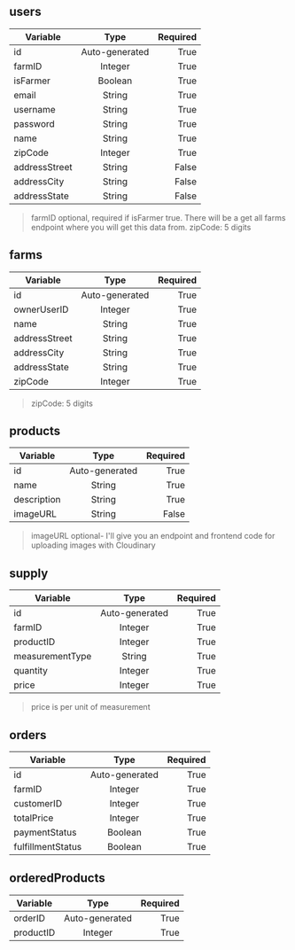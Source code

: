 <!-- | Tables        | Are           | Cool  |
| ------------- |:-------------:| -----:|
| col 3 is      | right-aligned | $1600 |
| col 2 is      | centered      |   $12 |
| zebra stripes | are neat      |    $1 |

There must be at least 3 dashes separating each header cell.
The outer pipes (|) are optional, and you don't need to make the 
raw Markdown line up prettily. You can also use inline Markdown. -->
## users
| Variable      | Type           | Required |
| ------------- |:--------------:| --------:|
| id            | Auto-generated |     True |
| farmID        | Integer        |     True |
| isFarmer      | Boolean        |     True |
| email         | String         |     True |
| username      | String         |     True |
| password      | String         |     True |
| name          | String         |     True |
| zipCode       | Integer        |     True |
| addressStreet | String         |    False |
| addressCity   | String         |    False |
| addressState  | String         |    False |
>farmID optional, required if isFarmer true. There will be a get all farms endpoint where you will get this data from.
>zipCode: 5 digits

## farms
| Variable      | Type           | Required |
| ------------- |:--------------:| --------:|
| id            | Auto-generated |     True |
| ownerUserID   | Integer        |     True |
| name          | String         |     True |
| addressStreet | String         |     True |
| addressCity   | String         |     True |
| addressState  | String         |     True |
| zipCode       | Integer        |     True |
>zipCode: 5 digits

## products
| Variable      | Type           | Required |
| ------------- |:--------------:| --------:|
| id            | Auto-generated |     True |
| name          | String         |     True |
| description   | String         |     True |
| imageURL      | String         |    False |
>imageURL optional- I'll give you an endpoint and frontend code for uploading images with Cloudinary

## supply
| Variable        | Type           | Required |
| --------------- |:--------------:| --------:|
| id              | Auto-generated |     True |
| farmID          | Integer        |     True |
| productID       | Integer        |     True |
| measurementType | String         |     True |
| quantity        | Integer        |     True |
| price           | Integer        |     True |
>price is per unit of measurement

## orders
| Variable          | Type           | Required |
| ----------------- |:--------------:| --------:|
| id                | Auto-generated |     True |
| farmID            | Integer        |     True |
| customerID        | Integer        |     True |
| totalPrice        | Integer        |     True |
| paymentStatus     | Boolean        |     True |
| fulfillmentStatus | Boolean        |     True |

## orderedProducts
| Variable      | Type           | Required |
| ------------- |:--------------:| --------:|
| orderID       | Auto-generated |     True |
| productID     | Integer        |     True |